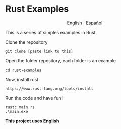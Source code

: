 # Rust Examples
<p align="center">
    <span>English</span> |
    <a href="https://github.com/Fonsii/rust-examples/blob/main/lang/spanish/README.md">Español</a>
</p>

This is a series of simples examples in Rust

Clone the repository

    git clone [paste link to this]

Open the folder repository, each folder is an example

    cd rust-examples

Now, install rust

    https://www.rust-lang.org/tools/install 

Run the code and have fun!

    rustc main.rs
    .\main.exe
    

**This project uses English**